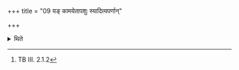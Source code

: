 +++
title = "09 यङ् कामयेतापशुः स्यादित्यपर्णान्"

+++

<details><summary>थिते</summary>

9. In the case of (a sacrificer) about whom he (the Adhvaryu) desires “May he be devoid of cattle", he should bring a (branch) which is without leaves and one the end of which is dried out; (the sacrificer) definitely becomes devoid of cattle; in the case of (a sacrificer) about whom he desires, “May he be possessor of cattle, he should bring a (branch) which has many leaves and many (sub-) branches, he makes him possessor of cattle definitely—"This is known (from a Brāhmaṇa-text)[^1].  

[^1]: TB III. 2.1.2
</details>
